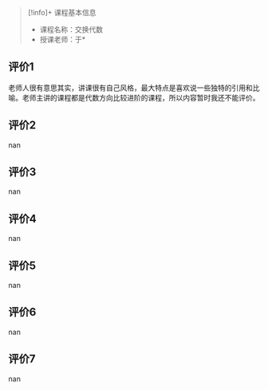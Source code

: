 >[!info]+ 课程基本信息
>
> - 课程名称：交换代数
> - 授课老师：于*

## 评价1

老师人很有意思其实，讲课很有自己风格，最大特点是喜欢说一些独特的引用和比喻。老师主讲的课程都是代数方向比较进阶的课程，所以内容暂时我还不能评价。
## 评价2

nan
## 评价3

nan
## 评价4

nan
## 评价5

nan
## 评价6

nan
## 评价7

nan
